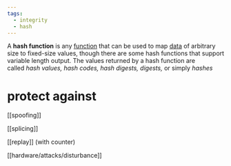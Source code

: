 ```yaml
---
tags:
  - integrity
  - hash
---
```

A **hash function** is any [function](https://en.wikipedia.org/wiki/Function_(mathematics) "Function (mathematics)") that can be used to map [data](https://en.wikipedia.org/wiki/Data_(computing) "Data (computing)") of arbitrary size to fixed-size values, though there are some hash functions that support variable length output. The values returned by a hash function are called _hash values, hash codes, hash digests, digests,_ or simply _hashes_


# protect against 

[[spoofing]]

[[splicing]]

[[replay]] (with counter)

[[hardware/attacks/disturbance]]

